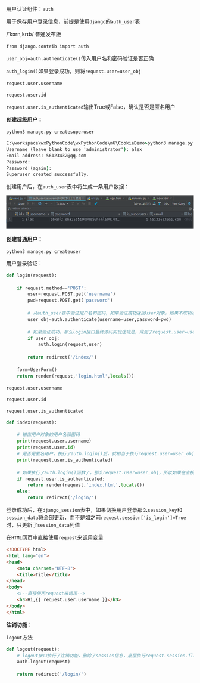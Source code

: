 用户认证组件：`auth`

用于保存用户登录信息，前提是使用`django`的`auth_user`表

/'kɔrn,krɪb/  普通发布版 

`from django.contrib import auth`



`user_obj=auth.authenticate()`传入用户名和密码验证是否正确

`auth_login()`如果登录成功，则将`request.user=user_obj`

`request.user.username`

`request.user.id`

`request.user.is_authenticated`输出True或False，确认是否是匿名用户



**创建超级用户：**

`python3 manage.py createsuperuser`

```cmd
E:\workspace\wxPythonCode\wxPythonCode\m6\CookieDemo>python3 manage.py createsuperuser
Username (leave blank to use 'administrator'): alex
Email address: 56123432@qq.com
Password:
Password (again):
Superuser created successfully.
```

创建用户后，在`auth_user`表中将生成一条用户数据：

![1543290958960](.\images\createsuperuser)



**创建普通用户：**

`python3 manage.py createuser`



用户登录验证：

```python
def login(request):

    if request.method=='POST':
        user=request.POST.get('username')
        pwd=request.POST.get('password')

        # 从auth_user表中验证用户名和密码，如果验证成功返回user对象，如果不成功返回None，必须完整填写username=user,password=pwd，缺一不可，否则返回None
        user_obj=auth.authenticate(username=user,password=pwd)

        # 如果验证成功，那么login接口最终源码实现逻辑是，得到了request.user=user_obj，request.user这个对象将永远等于当前登录对象，如果没有调用login接口，如果没有登录成功，那么request.user默认是一个匿名对象AnonymousUser，也就是在auth_user中数据字段都为空的一条记录
        if user_obj:
            auth.login(request,user)

        return redirect('/index/')

    form=UserForm()
    return render(request,'login.html',locals())
```



`request.user.username`

`request.user.id`

`request.user.is_authenticated`

```python
def index(request):

    # 输出用户对象的用户名和密码
    print(request.user.username)
    print(request.user.id)
    # 是否是匿名用户，执行了auth.login()后，就相当于执行request.user=user_obj，输出False，如果没有登录成功，则是匿名用户，输出True
    print(request.user.is_authenticated)

    # 如果执行了auth.login()函数了，那么request.user=user_obj，所以如果在直接访问index页面时，如果是非匿名用户则跳转index页，如果是匿名用户则跳转login页
    if request.user.is_authenticated:
        return render(request,'index.html',locals())
    else:
        return redirect('/login/')
```



登录成功后，在`django_session`表中，如果切换用户登录那么`session_key`和`session_data`将全部更新，而不是如之前`request.session['is_login']=True`时，只更新了`session_data`列值



在`HTML`网页中直接使用`request`来调用变量

```html
<!DOCTYPE html>
<html lang="en">
<head>
    <meta charset="UTF-8">
    <title>Title</title>
</head>
<body>
    <!--直接使用request来调用-->
    <h3>Hi,{{ request.user.username }}</h3>
</body>
</html>
```



**注销功能：**

`logout`方法

```python
def logout(request):
    # logout接口执行了注销功能，删除了session信息，底层执行request.session.flush()方法
    auth.logout(request)

    return redirect('/login/')
```
